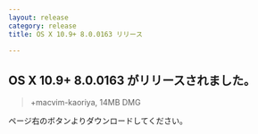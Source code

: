 ```yaml
---
layout: release
category: release
title: OS X 10.9+ 8.0.0163 リリース

---
```

## OS X 10.9+ 8.0.0163 がリリースされました。

> +macvim-kaoriya, 14MB DMG

ページ右のボタンよりダウンロードしてください。
